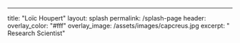 ---
title: "Loïc Houpert"
layout: splash
permalink: /splash-page
header:
  overlay_color: "#fff"
  overlay_image: /assets/images/capcreus.jpg
excerpt: " Research Scientist"

